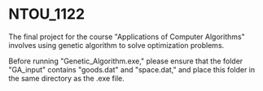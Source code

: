 # NTOU_1122
The final project for the course "Applications of Computer Algorithms" involves using genetic algorithm to solve optimization problems.

Before running "Genetic_Algorithm.exe," please ensure that the folder "GA_input" contains "goods.dat" and "space.dat," and place this folder in the same directory as the .exe file.
